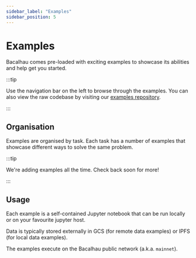 ```yaml
---
sidebar_label: "Examples"
sidebar_position: 5
---
```

# Examples

Bacalhau comes pre-loaded with exciting examples to showcase its abilities and help get you started.

:::tip

Use the navigation bar on the left to browse through the examples. You can also view the raw codebase by visiting our [examples repository](https://github.com/bacalhau-project/examples).

:::

## Organisation

Examples are organised by task. Each task has a number of examples that showcase different ways to solve the same problem.

:::tip

We're adding examples all the time. Check back soon for more!

:::

## Usage

Each example is a self-contained Jupyter notebook that can be run locally or on your favourite jupyter host.

Data is typically stored externally in GCS (for remote data examples) or IPFS (for local data examples).

The examples execute on the Bacalhau public network (a.k.a. `mainnet`).
